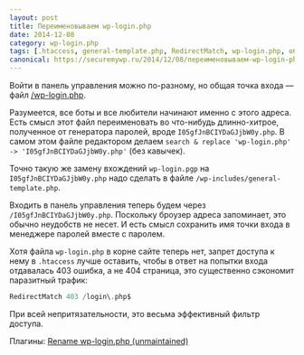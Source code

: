 ```yaml
---
layout: post
title: Переименовываем wp-login.php
date: 2014-12-08
category: wp-login.php
tags: [.htaccess, general-template.php, RedirectMatch, wp-login.php, обфускация]
canonical: https://securemywp.ru/2014/12/08/переименовываем-wp-login-php/
---
```


Войти в панель управления можно по-разному, но общая точка входа — файл [/wp-login.php](http://codex.wordpress.org/Function_Reference/wp_login_form).

Разумеется, все боты и все любители начинают именно с этого адреса. Есть смысл этот файл переименовать во что-нибудь длинно-хитрое, полученное от генератора паролей, вроде `I05gfJnBCIYDaGJjbW0y.php`. В самом этом файле редактором делаем
`search & replace 'wp-login.php' -> 'I05gfJnBCIYDaGJjbW0y.php'` (без кавычек).

Точно такую же замену вхождений `wp-login.pgp` на `I05gfJnBCIYDaGJjbW0y.php` надо сделать в файле `/wp-includes/general-template.php`.

Входить в панель управления теперь будем через `/I05gfJnBCIYDaGJjbW0y.php`. Поскольку броузер адреса запоминает, это обычно неудобств не несет. И есть смысл сохранить имя точки входа в менеджере паролей вместе с паролем.

Хотя файла `wp-login.php` в корне сайте теперь нет, запрет доступа к нему в `.htaccess` лучше оставить, чтобы в ответ на попытки входа отдавалась 403 ошибка, а не 404 страница, это существенно сэкономит паразитный трафик:

```php
RedirectMatch 403 /login\.php$
```

При всей непритязательности, это весьма эффективный фильтр доступа.

Плагины:
[Rename wp-login.php (unmaintained)](https://wordpress.org/plugins/rename-wp-login/)
